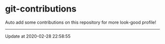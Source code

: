 # git-contributions

Auto add some contributions on this repository for more look-good profile!

---

Update at 2020-02-28 22:58:55
